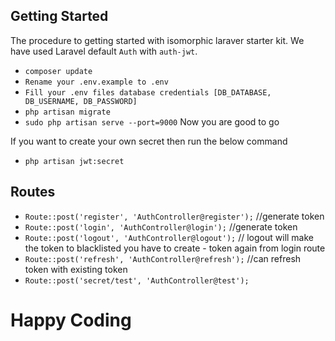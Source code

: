 ## Getting Started

The procedure to getting started with isomorphic laraver starter kit. We have used Laravel default `Auth` with `auth-jwt`.

- `composer update`
- `Rename your .env.example to .env`
- `Fill your .env files database credentials [DB_DATABASE, DB_USERNAME, DB_PASSWORD]`
- `php artisan migrate`
- `sudo php artisan serve --port=9000`
  Now you are good to go

If you want to create your own secret then run the below command

- `php artisan jwt:secret`

## Routes

- `Route::post('register', 'AuthController@register');` //generate token
- `Route::post('login', 'AuthController@login');` //generate token
- `Route::post('logout', 'AuthController@logout');` // logout will make the token to blacklisted you have to create - token again from login route
- `Route::post('refresh', 'AuthController@refresh');` //can refresh token with existing token
- `Route::post('secret/test', 'AuthController@test');`

# Happy Coding
